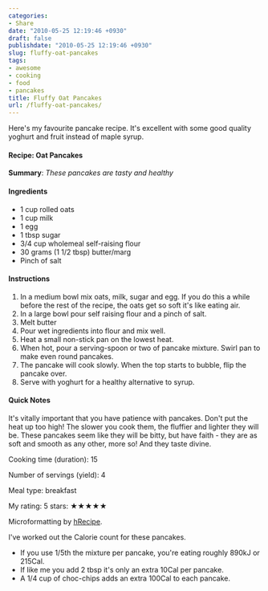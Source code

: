 ```yaml
---
categories:
- Share
date: "2010-05-25 12:19:46 +0930"
draft: false
publishdate: "2010-05-25 12:19:46 +0930"
slug: fluffy-oat-pancakes
tags:
- awesome
- cooking
- food
- pancakes
title: Fluffy Oat Pancakes
url: /fluffy-oat-pancakes/
---
```


Here's my favourite pancake recipe. It's excellent with some good quality yoghurt and fruit instead of maple syrup.

<div class="hrecipe"><h4 class="fn">Recipe: Oat Pancakes</h4>
<p class="summary"><strong>Summary</strong>: <em>These pancakes are tasty and healthy</em></p>
<div class="ingredients">
<h4>Ingredients</h4>
<ul class="ingredients">
    <li class="ingredient">1 cup rolled oats</li>
    <li class="ingredient">1 cup milk</li>
    <li class="ingredient">1 egg</li>
    <li class="ingredient">1 tbsp sugar</li>
    <li class="ingredient">3/4 cup wholemeal self-raising flour</li>
    <li class="ingredient">30 grams (1 1/2 tbsp) butter/marg</li>
    <li class="ingredient">Pinch of salt</li>
</ul></div>
<div class="instructions"><h4>Instructions</h4><ol class="instructions">
    <li>In a medium bowl mix oats, milk, sugar and egg. If you do this a while before the rest of the recipe, the oats get so soft it's like eating air.</li>
    <li>In a large bowl pour self raising flour and a pinch of salt.</li>
    <li>Melt butter</li>
    <li>Pour wet ingredients into flour and mix well.</li>
    <li>Heat a small non-stick pan on the lowest heat.</li>
    <li>When hot, pour a serving-spoon or two of pancake mixture. Swirl pan to make even round pancakes.</li>
    <li>The pancake will cook slowly. When the top starts to bubble, flip the pancake over.</li>
    <li>Serve with yoghurt for a healthy alternative to syrup.</li></ol></div>
<div class="quicknotes"><h4>Quick Notes</h4><p class="quicknotes">It's vitally important that you have patience with pancakes. Don't put the heat up too high! The slower you cook them, the fluffier and lighter they will be.
These pancakes seem like they will be bitty, but have faith - they are as soft and smooth as any other, more so! And they taste divine.</p></div><p class="duration"><span class="hrlabel">Cooking time (duration): </span><span class="hritem">15</span></p><p class="yield"><span class="hrlabel">Number of servings (yield): </span><span class="hritem">4</span></p><p class="mealtype"><span class="hrlabel">Meal type: </span><span class="hritem">breakfast</span></p><p class="myrating">My rating: <span class="rating">5</span> stars:&nbsp;&#9733;&#9733;&#9733;&#9733;&#9733;</p>Microformatting by <a href="http://website-in-a-weekend.net/hrecipe/" target="_blank">hRecipe</a>.<br /></div>

I've worked out the Calorie count for these pancakes. 

- If you use 1/5th the mixture per pancake, you're eating roughly 890kJ or 215Cal. 
- If like me you add 2 tbsp it's only an extra 10Cal per pancake. 
- A 1/4 cup of choc-chips adds an extra 100Cal to each pancake.

